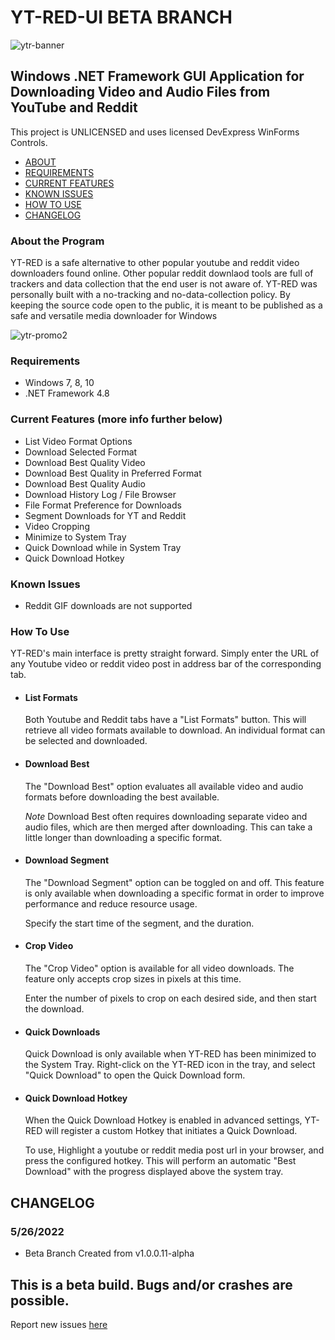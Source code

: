 # YT-RED-UI BETA BRANCH

![ytr-banner](https://user-images.githubusercontent.com/26498008/170678451-c993fe6e-3399-4949-969e-d6d18ab2aa56.png)

## Windows .NET Framework GUI Application for Downloading Video and Audio Files from YouTube and Reddit

This project is UNLICENSED and uses licensed DevExpress WinForms Controls. 

- [ABOUT](#about)
- [REQUIREMENTS](#requirements)
- [CURRENT FEATURES](#current-features)
- [KNOWN ISSUES](#known-issues)
- [HOW TO USE](#how-to-use)
- [CHANGELOG](#changelog)

### About the Program <a name="about"></a>

YT-RED is a safe alternative to other popular youtube and reddit video downloaders found online.  Other popular reddit downlaod tools are full of trackers and data collection that the end user is not aware of.  YT-RED was personally built with a no-tracking and no-data-collection policy.  By keeping the source code open to the public, it is meant to be published as a safe and versatile media downloader for Windows

![ytr-promo2](https://user-images.githubusercontent.com/26498008/167324533-f962636c-be97-4210-ac38-cbad8cf2195a.jpg)

### Requirements <a name="requirements"></a>
- Windows 7, 8, 10
- .NET Framework 4.8

### Current Features (more info further below) <a name="current-features"></a>
- List Video Format Options
- Download Selected Format
- Download Best Quality Video
- Download Best Quality in Preferred Format
- Download Best Quality Audio
- Download History Log / File Browser
- File Format Preference for Downloads
- Segment Downloads for YT and Reddit
- Video Cropping
- Minimize to System Tray
- Quick Download while in System Tray
- Quick Download Hotkey

### Known Issues <a name="known-issues"></a>
- Reddit GIF downloads are not supported

### How To Use <a name="how-to-use"></a>

YT-RED's main interface is pretty straight forward. Simply enter the URL of any Youtube video or reddit video post in address bar of the corresponding tab.

- #### List Formats
  Both Youtube and Reddit tabs have a "List Formats" button.
  This will retrieve all video formats available to download.
  An individual format can be selected and downloaded.

- #### Download Best
  The "Download Best" option evaluates all available video and audio formats before downloading the best available.

  *Note* Download Best often requires downloading separate video and audio files, which are then merged after downloading. This can take a little longer than downloading a specific format.

- #### Download Segment
  The "Download Segment" option can be toggled on and off. This feature is only available when downloading a specific format in order to improve performance and reduce resource usage.

  Specify the start time of the segment, and the duration.

- #### Crop Video
  The "Crop Video" option is available for all video downloads. The feature only accepts crop sizes in pixels at this time. 

  Enter the number of pixels to crop on each desired side, and then start the download.

- #### Quick Downloads
  Quick Download is only available when YT-RED has been minimized to the System Tray. Right-click on the YT-RED icon in the tray, and select "Quick Download" to open the Quick Download form.

- #### Quick Download Hotkey
  When the Quick Download Hotkey is enabled in advanced settings, YT-RED will register a custom Hotkey that initiates a Quick Download.

  To use, Highlight a youtube or reddit media post url in your browser, and press the configured hotkey. This will perform an automatic "Best Download" with the progress displayed above the system tray.

## CHANGELOG <a name="changelog"></a>

### 5/26/2022
- Beta Branch Created from v1.0.0.11-alpha

## This is a beta build.  Bugs and/or crashes are possible.  
Report new issues [here](https://github.com/adanvdo/YT-RED-UI/issues/new)

